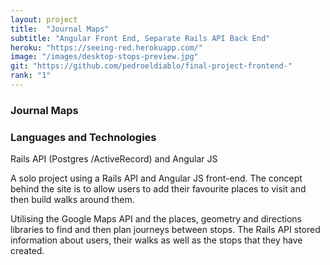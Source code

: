 ```yaml
---
layout: project
title:  "Journal Maps"
subtitle: "Angular Front End, Separate Rails API Back End"
heroku: "https://seeing-red.herokuapp.com/"
image: "/images/desktop-stops-preview.jpg"
git: "https://github.com/pedroeldiablo/final-project-frontend-"
rank: "1"
---
```

<h3>Journal Maps</h3>

<h3>Languages and Technologies</h3>

Rails API (Postgres /ActiveRecord) and Angular JS

A solo project using a Rails API and Angular JS front-end. The concept behind the site is to allow users to add their favourite places to visit and then build walks around them.

Utilising the Google Maps API and the places, geometry and directions libraries to find and then plan journeys between stops. The Rails API stored information about users, their walks as well as the stops that they have created.  

